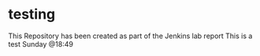 # testing
This Repository has been created as part of the Jenkins lab report 
This is a test Sunday @18:49
